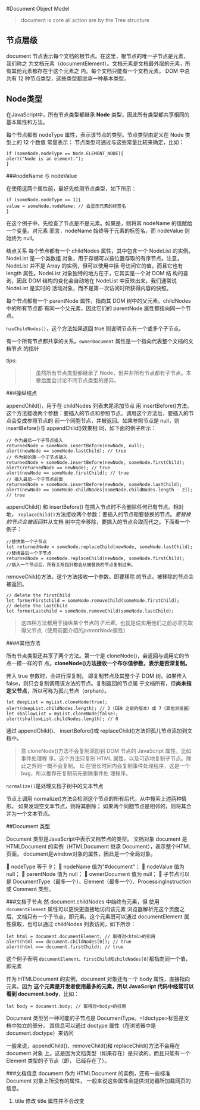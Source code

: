 #Document Object Model


> document is core
> all action are by the Tree structure
## 节点层级

document 节点表示每个文档的根节点。在这里，根节点的唯一子节点是<html>元素，我们称之
为文档元素（documentElement）。文档元素是文档最外层的元素，所有其他元素都存在于这个元素之
内。每个文档只能有一个文档元素。
DOM 中总共有 12 种节点类型，这些类型都继承一种基本类型。

## Node类型
在JavaScript中，所有节点类型都继承 **Node** 类型，因此所有类型都共享相同的基本属性和方法。

每个节点都有 nodeType 属性，表示该节点的类型。节点类型由定义在 Node 类型上的 12 个数值
常量表示：
节点类型可通过与这些常量比较来确定，比如：

    if (someNode.nodeType == Node.ELEMENT_NODE){
    alert("Node is an element.");
    } 

 ###nodeName 与 nodeValue

在使用这两个属性前，最好先检测节点类型，如下所示：

    if (someNode.nodeType == 1){
    value = someNode.nodeName; // 会显示元素的标签名
    }

在这个例子中，先检查了节点是不是元素。如果是，则将其 nodeName 的值赋给一个变量。对元素
而言，nodeName 始终等于元素的标签名，而 nodeValue 则始终为 null。


结点关系
每个节点都有一个 childNodes 属性，其中包含一个 NodeList 的实例。NodeList 是一个类数组
对象，用于存储可以按位置存取的有序节点。注意，NodeList 并不是 Array 的实例，但可以使用中括
号访问它的值，而且它也有 length 属性。NodeList 对象独特的地方在于，它其实是一个对 DOM 结
构的查询，因此 DOM 结构的变化会自动地在 NodeList 中反映出来。我们通常说 NodeList 是实时的
活动对象，而不是第一次访问时所获得内容的快照。

每个节点都有一个 parentNode 属性，指向其 DOM 树中的父元素。childNodes 中的所有节点都
有同一个父元素，因此它们的 parentNode 属性都指向同一个节点。

`hasChildNodes()`，这个方法如果返回 true 则说明节点有一个或多个子节点。

有一个所有节点都共享的关系。`ownerDocument` 属性是一个指向代表整个文档的文档节点
的指针

tips: 
> > 虽然所有节点类型都继承了 Node，但并非所有节点都有子节点。本章后面会讨论不同节点类型的差异。


###操纵结点

appendChild()，用于在 childNodes 列表末尾添加节点
用 insertBefore()方法。
这个方法接收两个参数：要插入的节点和参照节点。调用这个方法后，要插入的节点会变成参照节点的
前一个同胞节点，并被返回。如果参照节点是 null，则 insertBefore()与 appendChild()效果相
同，如下面的例子所示：

    // 作为最后一个子节点插入
    returnedNode = someNode.insertBefore(newNode, null);
    alert(newNode == someNode.lastChild); // true
    // 作为新的第一个子节点插入
    returnedNode = someNode.insertBefore(newNode, someNode.firstChild);
    alert(returnedNode == newNode); // true
    alert(newNode == someNode.firstChild); // true
    // 插入最后一个子节点前面
    returnedNode = someNode.insertBefore(newNode, someNode.lastChild);
    alert(newNode == someNode.childNodes[someNode.childNodes.length - 2]); // true 

appendChild() 和 insertBefore() 在插入节点时不会删除任何已有节点。相对地，
`replaceChild()`方法接收两个参数：要插入的节点和要替换的节点。*要替换的节点会被返回*并从文档
树中完全移除，要插入的节点会取而代之。下面看一个例子：
    
    //替换第一个子节点
    let returnedNode = someNode.replaceChild(newNode, someNode.lastChild);
    //替换最后一个子节点
    returnedNode = someNode.replaceChild(newNode, someNode.firstChild);
    //插入一个节点后，所有关系指针都会从被替换的节点复制过来。

removeChild()方法。这个方法接收一个参数，即要移除
的节点。被移除的节点会被返回。
    
    // delete the firstChild
    let formerFirstchild = someNode.removeChild(someNode.firstChild);
    // delete the lastChild
    let formerLastchild = someNode.removeChild(someNode.lastChild);

> 这四种方法都用于操纵某个节点的*子元素*，也就是说实用他们之前必须先取得父节点（使用前面介绍的*parentNode*属性）

####其他方法

所有节点类型还共享了两个方法。第一个是 cloneNode()，会返回与调用它的节点一模一样的节
点。**cloneNode()方法接收一个布尔值参数，表示是否深复制。**

传入 true 参数时，会进行深复制，
即复制节点及其整个子 DOM 树。如果传入 false，则只会复制调用该方法的节点。复制返回的节点属
于文档所有，但**尚未指定父节点**，所以可称为孤儿节点（orphan）。

    let deepList = myList.cloneNode(true);
    alert(deepList.childNodes.length); // 3（IE9 之前的版本）或 7（其他浏览器）
    let shallowList = myList.cloneNode(false);
    alert(shallowList.childNodes.length); // 0

通过 appendChild()、
insertBefore()或 replaceChild()方法把孤儿节点添加到文档中。

>意 cloneNode()方法不会复制添加到 DOM 节点的 JavaScript 属性，比如事件处理程
序。这个方法只复制 HTML 属性，以及可选地复制子节点。除此之外则一概不会复制。
IE 在很长时间内会复制事件处理程序，这是一个 bug，所以推荐在复制前先删除事件处
理程序。

`normalize()`是处理文档子树中的文本节点

节点上调用 normalize()方法会检测这个节点的所有后代，从中搜索上述两种情形。
如果发现空文本节点，则将其删除；
如果两个同胞节点是相邻的，则将其合并为一个文本节点。

##Document 类型

Document 类型是JavaScript中表示文档节点的类型。
文档对象 document 是
HTMLDocument 的实例（HTMLDocument 继承 Document），表示整个HTML页面。
document是window对象的属性，因此是一个全局对象。

 nodeType 等于 9；
 nodeName 值为"#document"；
 nodeValue 值为 null；
 parentNode 值为 null；
 ownerDocument 值为 null；
 子节点可以是 DocumentType（最多一个）、Element（最多一个）、ProcessingInstruction
或 Comment 类型。

###文档子节点
然 document.childNodes 中始终有<html>元素，但
使用 `documentElement` 属性可以更快更直接地访问该元素
浏览器解析完这个页面之后，文档只有一个子节点，即<html>元素。这个元素既可以通过
documentElement 属性获取，也可以通过 childNodes 列表访问，如下所示：

    let html = document.documentElement; // 取得对<html>的引用
    alert(html === document.childNodes[0]); // true
    alert(html === document.firstChild); // true 

这个例子表明 `documentElement、firstChild和childNodes[0]`都指向同一个值，即<html>元素

作为 HTMLDocument 的实例，document 对象还有一个 body 属性，直接指向<body>元素。因为
**这个元素是开发者使用最多的元素，所以 JavaScript 代码中经常可以看到 document.body**，比如：

    let body = document.body; // 取得对<body>的引用

Document 类型另一种可能的子节点是 DocumentType。<!doctype>标签是文档中独立的部分，
其信息可以通过 doctype 属性（在浏览器中是 document.doctype）来访问

一般来说，appendChild()、removeChild()和 replaceChild()方法不会用在 document 对象
上。这是因为文档类型（如果存在）是只读的，而且只能有一个 Element 类型的子节点（即<html>，
已经存在了）。


###文档信息
document 作为 HTMLDocument 的实例，还有一些标准 Document 对象上所没有的属性，
一般来说这些属性会提供浏览器所加载网页的信息。

1. title
   修改 title 属性并不会改变<title>元素。
    
        let originalTitle = document.title
        document.title = 'New page title'

* 接下来要介绍的 3 个属性是 URL、domain 和 referrer

URL 包含当前页面的完整 URL（地址栏中的 URL），
domain 包含页面的域名，
而 referrer 包含链接到当前页面的那个页面的 URL。
如果当前页面没有来源，则 referrer 属性包含空字符串。

所有这些信息都可以在请求的 HTTP 头部信息中获取只是在JavaScript中通过这几个属性暴露出来而已.

    let url = document.URL; //取得完整的URL
    let domain = document.domain; //取得域名
    let referrer = document.referrer; // 取得来源

这些属性中，只有 domain 属性是可以设置的。
如果 URL包含子域名如 p2p.wrox.com，则可以将 domain 设置为"wrox.com"（URL包含“www”
时也一样，比如 www.wrox.com）。不能给这个属性设置 URL 中不包含的值，比如：

    // 页面来自 p2p.wrox.com
    document.domain = "wrox.com"; // 成功
    document.domain = "nczonline.net"; // 出错！

浏览器对 domain 属性还有一个限制，即这个属性一旦放松就不能再收紧。比如，把
document.domain 设置为"wrox.com"之后，就不能再将其设置回"p2p.wrox.com"，后者会导致错
误，比如：

    // 页面来自 p2p.wrox.com
    document.domain = "wrox.com"; // 放松，成功
    document.domain = "p2p.wrox.com"; // 收紧，错误！

###定位元素

`getElementById()` 和 `getElementsByTagName()`


`getElementsByTagName()` 返回一个HTMLCollection对象 => （与NodeList类似）

HTMLCollection 对象还有一个额外的方法`namedItem()`，
可通过标签的 name 属性取得某一项 的引用。例：

      假设页面中包含如下的<img>元素：
      <img src="myimage.gif" name="myImage">
      那么也可以像这样从 images 中取得对这个<img>元素的引用：
      let myImage = images.namedItem("myImage"); 

对 HTMLCollection 对象而言，中括号既可以接收数值索引，也可以接收字符串索引。而在后台，
数值索引会调用` item()`，字符串索引会调用 `namedItem()`。

HTMLDocument 类型上定义的获取元素的第三个方法是 `getElementsByName()`。

getElementsByName()方法最常用于单选按钮，
因为*同一字段的单选按钮必须具有相同的 name 属性才能确保把正确的值发送给服务器*

      <fieldset>
       <legend>Which color do you prefer?</legend>
       <ul>
       <li>
       <input type="radio" value="red" name="color" id="colorRed">
       <label for="colorRed">Red</label>
       </li>
       <li>
       <input type="radio" value="green" name="color" id="colorGreen">
       <label for="colorGreen">Green</label>
       </li>
       <li>
       <input type="radio" value="blue" name="color" id="colorBlue"> 
       <label for="colorBlue">Blue</label>
       </li>
       </ul>
      </fieldset> 

这里所有的单选按钮都有名为"color"的 name 属性，但它们的 ID 都不一样。这是因为 ID 是为了
**匹配**对应的<label>元素，而 name 相同是为了保证只将三个中的一个值发送给服务器。然后就可以像
下面这样取得所有单选按钮：

      let radios = document.getElementsByName("color");

###特殊集合

 document.anchors 包含文档中所有带 name 属性的<a>元素。
 document.applets 包含文档中所有<applet>元素（因为<applet>元素已经不建议使用，所
以这个集合已经废弃）。
 document.forms 包含文档中所有<form>元素（与 document.getElementsByTagName ("form")
返回的结果相同）。
 document.images 包含文档中所有<img>元素（与 document.getElementsByTagName ("img")
返回的结果相同）。
 document.links 包含文档中所有带 href 属性的<a>元素。
这些特殊集合始终存在于 HTMLDocument 对象上，而且与所有 HTMLCollection 对象一样，其内
容也会实时更新以符合当前文档的内容。

###文档写入
网页输出流中写入内容。这个能力对应 4 个方法：
write()、writeln()、open()和 close()。



##Element类型

 nodeType 等于 1；
 nodeName 值为元素的标签名；
 nodeValue 值为 null；
 parentNode 值为 Document 或 Element 对象；
 子节点可以是 Element、Text、Comment、ProcessingInstruction、CDATASection、
EntityReference 类型。

可以通过 nodeName 或 tagName 属性来获取元素的标签名

      let div = document.getElementById("myDiv");
      alert(div.tagName); // "DIV"
      alert(div.nodeName == div.nodeName); //true

> 在 HTML 中，元素标签名始终以全大写表示


      if (element.tagName == "div"){ // 不要这样做，可能出错！
      // do something here
      }
      if (element.tagName.toLowerCase() == "div"){ // 推荐，适用于所有文档
      // 做点什么
      } 

所有 HTML 元素都通过 HTMLElement 类型表示，包括其直接实例和间接实例。另外，HTMLElement
直接继承 Element 并增加了一些属性。每个属性都对应下列属性之一，它们是所有 HTML 元素上都有
的标准属性：
 id，元素在文档中的唯一标识符；
 title，包含元素的额外信息，通常以提示条形式展示；
 lang，元素内容的语言代码（很少用）；
 dir，语言的书写方向（"ltr"表示从左到右，"rtl"表示从右到左，同样很少用）；
 className，相当于 class 属性，用于指定元素的 CSS 类（因为 class 是 ECMAScript 关键字，
所以不能直接用这个名字）。

      let div = document.getElementById("myDiv");
      alert(div.id); // "myDiv"
      alert(div.className); // "bd"
      alert(div.title); // "Body text"
      alert(div.lang); // "en"
      alert(div.dir); // "ltr"
      而且，可以使用下列代码修改元素的属性：
      div.id = "someOtherId";
      div.className = "ft";
      div.title = "Some other text";
      div.lang = "fr";
      div.dir ="rtl"; 

####

每个元素都有零个或多个属性，通常用于为元素或其内容附加更多信息。与属性相关的 DOM 方法
主要有 3 个：
`getAttribute()、setAttribute()和 removeAttribute()`

Element类型是唯一使用attributes属性的DOM节点类型。
attributes 属性包含一个NamedNodeMap实例，是一个类似 NodeList 的“实时”集合

NamedNodeMap 对象包含下列方法：
 getNamedItem(name)，返回 nodeName 属性等于 name 的节点；
 removeNamedItem(name)，删除 nodeName 属性等于 name 的节点；
 setNamedItem(node)，向列表中添加 node 节点，以其 nodeName 为索引；
 item(pos)，返回索引位置 pos 处的节点。


attributes 属性中的每个节点的 nodeName 是对应属性的名字，nodeValue 是属性的值。比如，
要取得元素 id 属性的值，可以使用以下代码：

      let id = element.attributes.getNamedItem('id').nodeValue;
      let id = element.attributes["id"].nodeValue; 

attributes 属性最有用的场景是需要迭代元素上所有属性的时候。
这时候往往是要把 DOM 结构序列化为 XML 或 HTML 字符串。

example: 以下代码能够迭代一个元素上的所有属性并以 attribute1=
"value1" attribute2="value2"的形式生成格式化字符串：

      function outputAttributes(element) {
         let pairs = [];
         
         for (let i = 0, len = element.attributes.length; i < len; ++i) {
            const attribute = element.attribute[i];
            pairs.push( `${attribute.nodeName}="${attribute.nodeValue}"`);
         }
         return pairs.join(' ');
      }

####创建元素
   可以使用 document.createElement()方法创建新元素。

      let div = document.createElement('div');

      document.body.appendChild(div);
元素被添加到文档树


####元素后代

      for (let i = 0; len = element.childNodes.length; ++i) {
         if (element.childNodes[i].nodeType == 1) {  
            // do something
         }
      }
以上代码会遍历某个元素的子节点，并且只在 nodeType 等于 1（即 Element 节点）时执行某个
操作。
要取得某个元素的子节点和其他后代节点  *means having a fixed block*
，可以使用元素的 getElementsByTagName()方法。

      let ul = document.getElementById('myList');
      let items = document.getElementsByTagName('li');

### Text类型

Text 节点由 Text 类型表示，包含按字面解释的纯文本，也可能包含转义后的 HTML 字符，但不
含 HTML 代码。Text 类型的节点具有以下特征：
 nodeType 等于 3；
 nodeName 值为"#text"；
 nodeValue 值为节点中包含的文本；
 parentNode 值为 Element 对象；
 不支持子节点。






